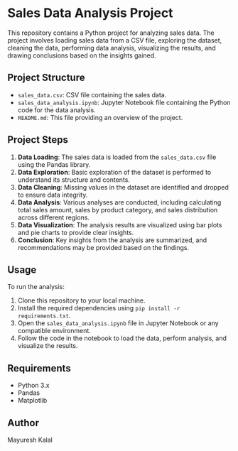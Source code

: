 # Sales Data Analysis Project

This repository contains a Python project for analyzing sales data. The project involves loading sales data from a CSV file, exploring the dataset, cleaning the data, performing data analysis, visualizing the results, and drawing conclusions based on the insights gained.

## Project Structure

- `sales_data.csv`: CSV file containing the sales data.
- `sales_data_analysis.ipynb`: Jupyter Notebook file containing the Python code for the data analysis.
- `README.md`: This file providing an overview of the project.

## Project Steps

1. **Data Loading**: The sales data is loaded from the `sales_data.csv` file using the Pandas library.
2. **Data Exploration**: Basic exploration of the dataset is performed to understand its structure and contents.
3. **Data Cleaning**: Missing values in the dataset are identified and dropped to ensure data integrity.
4. **Data Analysis**: Various analyses are conducted, including calculating total sales amount, sales by product category, and sales distribution across different regions.
5. **Data Visualization**: The analysis results are visualized using bar plots and pie charts to provide clear insights.
6. **Conclusion**: Key insights from the analysis are summarized, and recommendations may be provided based on the findings.

## Usage

To run the analysis:

1. Clone this repository to your local machine.
2. Install the required dependencies using `pip install -r requirements.txt`.
3. Open the `sales_data_analysis.ipynb` file in Jupyter Notebook or any compatible environment.
4. Follow the code in the notebook to load the data, perform analysis, and visualize the results.

## Requirements

- Python 3.x
- Pandas
- Matplotlib

## Author

Mayuresh Kalal
